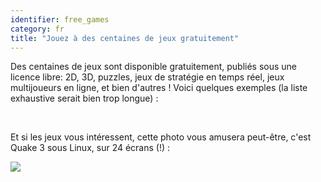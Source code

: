 ```yaml
---
identifier: free_games
category: fr
title: "Jouez à des centaines de jeux gratuitement"
---
```


Des centaines de jeux sont disponible gratuitement, publiés sous une licence libre: 2D, 3D, puzzles, jeux de stratégie en temps réel, jeux multijoueurs en ligne, et bien d'autres 
! Voici quelques exemples (la liste exhaustive serait bien trop longue) :

<div id="items">



<br class="clearboth" />


Et si les jeux vous intéressent, cette photo vous amusera peut-être, c'est Quake 3 sous Linux, sur 24 écrans (!) :

<a href="/img/quake_24_screens.jpg"><img src="/img/quake_24_screens_thumbnail.jpg" /></a>




